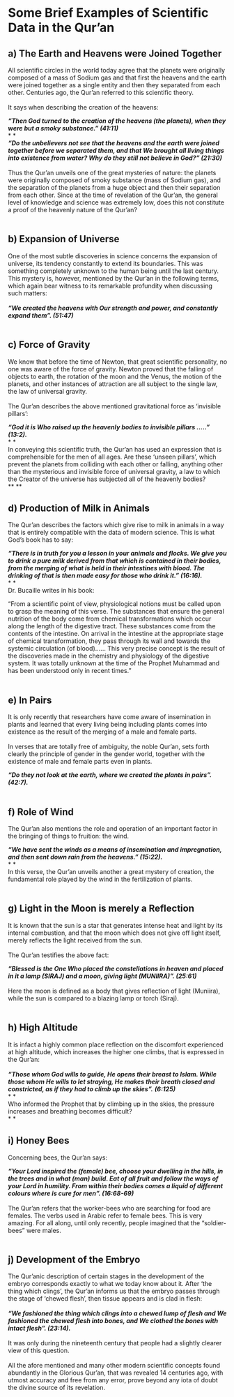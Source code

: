 Some Brief Examples of Scientific Data in the Qur’an
====================================================

a) The Earth and Heavens were Joined Together
---------------------------------------------

All scientific circles in the world today agree that the planets were
originally composed of a mass of Sodium gas and that first the heavens
and the earth were joined together as a single entity and then they
separated from each other. Centuries ago, the Qur’an referred to this
scientific theory.  
    
 It says when describing the creation of the heavens:

***“Then God turned to the creation of the heavens (the planets), when
they were but a smoky substance.” (41:11)***  
* *  
***“Do the unbelievers not see that the heavens and the earth were
joined together before we separated them, and that We brought all living
things into existence from water? Why do they still not believe in God?”
(21:30)***  
    
 Thus the Qur’an unveils one of the great mysteries of nature: the
planets were originally composed of smoky substance (mass of Sodium
gas), and the separation of the planets from a huge object and then
their separation from each other. Since at the time of revelation of the
Qur’an, the general level of knowledge and science was extremely low,
does this not constitute a proof of the heavenly nature of the Qur’an?  
  

b) Expansion of Universe
------------------------

One of the most subtle discoveries in science concerns the expansion of
universe, its tendency constantly to extend its boundaries. This was
something completely unknown to the human being until the last century.
This mystery is, however, mentioned by the Qur’an in the following
terms, which again bear witness to its remarkable profundity when
discussing such matters:  
    
***“We created the heavens with Our strength and power, and constantly
expand them”. (51:47)***  
  

c) Force of Gravity
-------------------

We know that before the time of Newton, that great scientific
personality, no one was aware of the force of gravity. Newton proved
that the falling of objects to earth, the rotation of the moon and the
Venus, the motion of the planets, and other instances of attraction are
all subject to the single law, the law of universal gravity.  
    
 The Qur’an describes the above mentioned gravitational force as
‘invisible pillars’:

***“God it is Who raised up the heavenly bodies to invisible pillars
.....” (13:2).***  
* *  
 In conveying this scientific truth, the Qur’an has used an expression
that is comprehensible for the men of all ages. Are these ‘unseen
pillars’, which prevent the planets from colliding with each other or
falling, anything other than the mysterious and invisible force of
universal gravity, a law to which the Creator of the universe has
subjected all of the heavenly bodies?  
** **

d) Production of Milk in Animals
--------------------------------

The Qur’an describes the factors which give rise to milk in animals in a
way that is entirely compatible with the data of modern science. This is
what God’s book has to say:

***“There is in truth for you a lesson in your animals and flocks. We
give you to drink a pure milk derived from that which is contained in
their bodies, from the merging of what is held in their intestines with
blood. The drinking of that is then made easy for those who drink it.”
(16:16).***  
* *  
 Dr. Bucaille writes in his book:

“From a scientific point of view, physiological notions must be called
upon to grasp the meaning of this verse. The substances that ensure the
general nutrition of the body come from chemical transformations which
occur along the length of the digestive tract. These substances come
from the contents of the intestine. On arrival in the intestine at the
appropriate stage of chemical transformation, they pass through its wall
and towards the systemic circulation (of blood)...... This very precise
concept is the result of the discoveries made in the chemistry and
physiology of the digestive system. It was totally unknown at the time
of the Prophet Muhammad and has been understood only in recent times.”  
  

e) In Pairs
-----------

It is only recently that researchers have come aware of insemination in
plants and learned that every living being including plants comes into
existence as the result of the merging of a male and female parts.  
    
 In verses that are totally free of ambiguity, the noble Qur’an, sets
forth clearly the principle of gender in the gender world, together with
the existence of male and female parts even in plants.

***“Do they not look at the earth, where we created the plants in
pairs”. (42:7).***  
  

f) Role of Wind
---------------

The Qur’an also mentions the role and operation of an important factor
in the bringing of things to fruition: the wind.

***“We have sent the winds as a means of insemination and impregnation,
and then sent down rain from the heavens.” (15:22).***  
* *  
 In this verse, the Qur’an unveils another a great mystery of creation,
the fundamental role played by the wind in the fertilization of
plants.          
  

g) Light in the Moon is merely a Reflection
-------------------------------------------

It is known that the sun is a star that generates intense heat and light
by its internal combustion, and that the moon which does not give off
light itself, merely reflects the light received from the sun.  
    
 The Qur’an testifies the above fact:

***“Blessed is the One Who placed the constellations in heaven and
placed in it a lamp (SIRAJ) and a moon, giving light (MUNIIRA)”.
(25:61)***  
    
 Here the moon is defined as a body that gives reflection of light
(Muniira), while the sun is compared to a blazing lamp or torch
(Siraj).  
  

h) High Altitude
----------------

It is infact a highly common place reflection on the discomfort
experienced at high altitude, which increases the higher one climbs,
that is expressed in the Qur’an:  
    
***“Those whom God wills to guide, He opens their breast to Islam. While
those whom He wills to let straying, He makes their breath closed and
constricted, as if they had to climb up the skies”.*** ***(6:125)***  
* *  
 Who informed the Prophet that by climbing up in the skies, the pressure
increases and breathing becomes difficult?  
* *

i) Honey Bees
-------------

Concerning bees, the Qur’an says:

***“Your Lord inspired the (female) bee, choose your dwelling in the
hills, in the trees and in what (man) build. Eat of all fruit and follow
the ways of your Lord in humility. From within their bodies comes a
liquid of different colours where is cure for men”. (16:68-69)***  
    
 The Qur’an refers that the worker-bees who are searching for food are
females. The verbs used in Arabic refer to female bees. This is very
amazing. For all along, until only recently, people imagined that the
“soldier-bees” were males.  
  

j) Development of the Embryo
----------------------------

The Qur’anic description of certain stages in the development of the
embryo corresponds exactly to what we today know about it. After ‘the
thing which clings’, the Qur’an informs us that the embryo passes
through the stage of ‘chewed flesh’, then tissue appears and is clad in
flesh:  
    
***“We fashioned the thing which clings into a chewed lump of flesh and
We fashioned the chewed flesh into bones, and We clothed the bones with
intact flesh”. (23:14).***  
    
 It was only during the nineteenth century that people had a slightly
clearer view of this question.      
    
 All the afore mentioned and many other modern scientific concepts found
abundantly in the Glorious Qur’an, that was revealed 14 centuries ago,
with utmost accuracy and free from any error, prove beyond any iota of
doubt the divine source of its revelation.  
  


